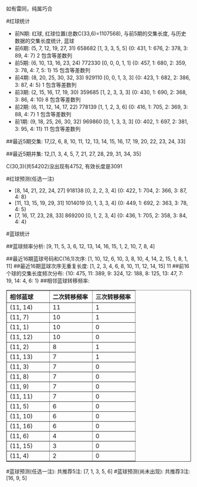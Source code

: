 <!-- 
.. title: 双色球2013149期(2013-12-19)数据分析报告
.. slug: slott-2013149-2013-12-19-report
.. date: 2013-12-20 08:00:00 UTC+08:00
.. tags: Lottery
.. link: 
.. description: 
.. type: text
-->

如有雷同，纯属巧合

<!-- TEASER_END-->

#红球统计

- 前N期: 红球, 红球位置(总数C(33,6)=1107568), 与前5期的交集长度, 与历史数据的交集长度统计, 蓝球
- 前6期: (5, 7, 12, 19, 27, 31) 658682 [1, 3, 3, 5, 5] {0: 431, 1: 676, 2: 378, 3: 89, 4: 7} 2 包含等差数列
- 前5期: (6, 10, 13, 16, 23, 24) 772330 [0, 0, 0, 1, 1] {0: 457, 1: 680, 2: 359, 3: 78, 4: 7, 5: 1} 15 包含等差数列
- 前4期: (8, 20, 25, 30, 32, 33) 929110 [0, 0, 1, 3, 3] {0: 423, 1: 682, 2: 386, 3: 87, 4: 5} 1 包含等差数列
- 前3期: (2, 15, 16, 17, 19, 30) 359685 [1, 2, 3, 3, 3] {0: 430, 1: 690, 2: 368, 3: 86, 4: 10} 8 包含等差数列
- 前2期: (6, 11, 12, 14, 17, 22) 778139 [1, 1, 2, 3, 6] {0: 416, 1: 705, 2: 369, 3: 88, 4: 7} 1 包含等差数列
- 前1期: (9, 18, 25, 26, 30, 32) 969860 [0, 1, 3, 3, 3] {0: 402, 1: 697, 2: 381, 3: 95, 4: 11} 11 包含等差数列

##最近5期交集:
17,[2, 6, 8, 10, 11, 12, 13, 14, 15, 16, 17, 19, 20, 22, 23, 24, 33]

##最近5期并集:
12,[1, 3, 4, 5, 7, 21, 27, 28, 29, 31, 34, 35]

C(30,3)(共54202)没出现有4752, 
有效长度是3091

#红球预测(任选一注)

- [8, 14, 21, 22, 24, 27] 918138 [0, 2, 2, 3, 4] {0: 422, 1: 704, 2: 366, 3: 87, 4: 8}
- [11, 13, 15, 19, 29, 31] 1014019 [0, 1, 3, 3, 4] {0: 449, 1: 692, 2: 363, 3: 78, 4: 5}
- [7, 16, 17, 23, 28, 33] 869200 [0, 1, 2, 3, 4] {0: 436, 1: 705, 2: 358, 3: 84, 4: 4}

#蓝球统计

##蓝球频率分析:
[9, 11, 5, 3, 6, 12, 13, 14, 16, 15, 1, 2, 10, 7, 8, 4]

##最近16期蓝球号码和C(16,1)次序:
[1, 10, 12, 6, 10, 3, 8, 10, 4, 14, 2, 15, 1, 8, 1, 11]
##最近16期蓝球次序无重复长度:
[1, 2, 3, 4, 6, 8, 10, 11, 12, 14, 15] 11
##前16个球的交集长度频次分布:
{10: 475, 11: 389, 9: 324, 12: 188, 8: 125, 13: 47, 7: 19, 14: 4, 6: 1}
##相邻蓝球转移频率:
<table border="1" class="table table-striped dataframe">
  <thead>
    <tr style="text-align: left;">
      <th style="min-width: 100px;">相邻蓝球</th>
      <th style="min-width: 100px;">二次转移频率</th>
      <th style="min-width: 100px;">三次转移频率</th>
    </tr>
  </thead>
  <tbody>
    <tr>
      <td> (11, 14)</td>
      <td> 11</td>
      <td> 1</td>
    </tr>
    <tr>
      <td>  (11, 7)</td>
      <td> 10</td>
      <td> 1</td>
    </tr>
    <tr>
      <td>  (11, 1)</td>
      <td> 10</td>
      <td> 0</td>
    </tr>
    <tr>
      <td> (11, 12)</td>
      <td> 10</td>
      <td> 0</td>
    </tr>
    <tr>
      <td>  (11, 2)</td>
      <td>  8</td>
      <td> 1</td>
    </tr>
    <tr>
      <td> (11, 13)</td>
      <td>  7</td>
      <td> 1</td>
    </tr>
    <tr>
      <td>  (11, 3)</td>
      <td>  7</td>
      <td> 0</td>
    </tr>
    <tr>
      <td>  (11, 8)</td>
      <td>  7</td>
      <td> 0</td>
    </tr>
    <tr>
      <td>  (11, 9)</td>
      <td>  7</td>
      <td> 0</td>
    </tr>
    <tr>
      <td> (11, 11)</td>
      <td>  7</td>
      <td> 0</td>
    </tr>
    <tr>
      <td>  (11, 5)</td>
      <td>  6</td>
      <td> 0</td>
    </tr>
    <tr>
      <td> (11, 10)</td>
      <td>  6</td>
      <td> 0</td>
    </tr>
    <tr>
      <td> (11, 16)</td>
      <td>  6</td>
      <td> 0</td>
    </tr>
    <tr>
      <td>  (11, 6)</td>
      <td>  4</td>
      <td> 0</td>
    </tr>
    <tr>
      <td> (11, 15)</td>
      <td>  3</td>
      <td> 0</td>
    </tr>
    <tr>
      <td>  (11, 4)</td>
      <td>  2</td>
      <td> 0</td>
    </tr>
  </tbody>
</table>
#蓝球预测(任选一注):
共推荐5注: [7, 1, 3, 5, 6]
#蓝球预测(尚未出现):
共推荐3注: [16, 9, 5]

